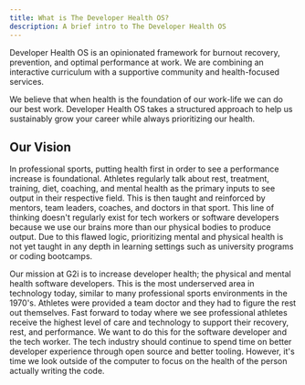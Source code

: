 ```yaml
---
title: What is The Developer Health OS?
description: A brief intro to The Developer Health OS
---
```


Developer Health OS is an opinionated framework for burnout recovery, prevention, and optimal performance at work. We are combining an interactive curriculum with a supportive community and health-focused services. 

We believe that when health is the foundation of our work-life we can do our best work. Developer Health OS takes a structured approach to help us sustainably grow your career while always prioritizing our health.

## Our Vision

In professional sports, putting health first in order to see a performance increase is foundational. Athletes regularly talk about rest, treatment, training, diet, coaching, and mental health as the primary inputs to see output in their respective field. This is then taught and reinforced by mentors, team leaders, coaches, and doctors in that sport. This line of thinking doesn't regularly exist for tech workers or software developers because we use our brains more than our physical bodies to produce output. Due to this flawed logic, prioritizing mental and physical health is not yet taught in any depth in learning settings such as university programs or coding bootcamps.

Our mission at G2i is to increase developer health; the physical and mental health software developers. This is the most underserved area in technology today, similar to many professional sports environments in the 1970's. Athletes were provided a team doctor and they had to figure the rest out themselves. Fast forward to today where we see professional athletes receive the highest level of care and technology to support their recovery, rest, and performance. We want to do this for the software developer and the tech worker. The tech industry should continue to spend time on better developer experience through open source and better tooling. However, it's time we look outside of the computer to focus on the health of the person actually writing the code.